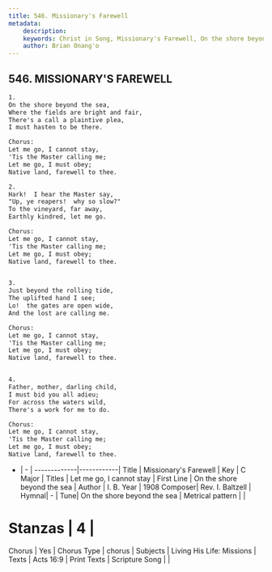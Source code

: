 ```yaml
---
title: 546. Missionary's Farewell
metadata:
    description: 
    keywords: Christ in Song, Missionary's Farewell, On the shore beyond the sea, Let me go, I cannot stay
    author: Brian Onang'o
---
```



## 546. MISSIONARY'S FAREWELL

```txt
1.
On the shore beyond the sea,
Where the fields are bright and fair,
There's a call a plaintive plea,
I must hasten to be there.

Chorus:
Let me go, I cannot stay,
'Tis the Master calling me;
Let me go, I must obey;
Native land, farewell to thee.

2.
Hark!  I hear the Master say,
"Up, ye reapers!  why so slow?"
To the vineyard, far away,
Earthly kindred, let me go. 

Chorus:
Let me go, I cannot stay,
'Tis the Master calling me;
Let me go, I must obey;
Native land, farewell to thee.


3.
Just beyond the rolling tide,
The uplifted hand I see;
Lo!  the gates are open wide,
And the lost are calling me. 

Chorus:
Let me go, I cannot stay,
'Tis the Master calling me;
Let me go, I must obey;
Native land, farewell to thee.


4.
Father, mother, darling child,
I must bid you all adieu;
For across the waters wild,
There's a work for me to do. 

Chorus:
Let me go, I cannot stay,
'Tis the Master calling me;
Let me go, I must obey;
Native land, farewell to thee.

```

- |   -  |
-------------|------------|
Title | Missionary's Farewell |
Key | C Major |
Titles | Let me go, I cannot stay |
First Line | On the shore beyond the sea |
Author | I. B.
Year | 1908
Composer| Rev. I. Baltzell |
Hymnal|  - |
Tune| On the shore beyond the sea |
Metrical pattern | |
# Stanzas | 4 |
Chorus | Yes |
Chorus Type | chorus |
Subjects | Living His Life: Missions |
Texts | Acts 16:9 |
Print Texts | 
Scripture Song |  |
  
